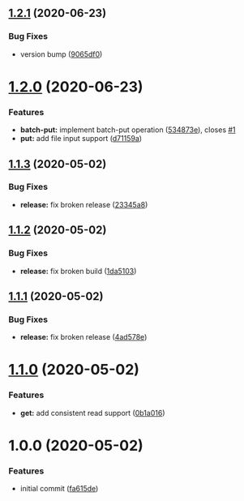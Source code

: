 ## [1.2.1](https://github.com/mooyoul/dynamodb-actions/compare/v1.2.0...v1.2.1) (2020-06-23)


### Bug Fixes

* version bump ([9065df0](https://github.com/mooyoul/dynamodb-actions/commit/9065df07ddb5e1f45d5c3ca02771c4eb83e90c33))

# [1.2.0](https://github.com/mooyoul/dynamodb-actions/compare/v1.1.3...v1.2.0) (2020-06-23)


### Features

* **batch-put:** implement batch-put operation ([534873e](https://github.com/mooyoul/dynamodb-actions/commit/534873e18f9671da9d1c0676680eabb71cb5f6dc)), closes [#1](https://github.com/mooyoul/dynamodb-actions/issues/1)
* **put:** add file input support ([d71159a](https://github.com/mooyoul/dynamodb-actions/commit/d71159a4d7606f8de833565ece1f498271ea73aa))

## [1.1.3](https://github.com/mooyoul/dynamodb-actions/compare/v1.1.2...v1.1.3) (2020-05-02)


### Bug Fixes

* **release:** fix broken release ([23345a8](https://github.com/mooyoul/dynamodb-actions/commit/23345a8f8daa7e13e9226d1b3d3c34688eca3c48))

## [1.1.2](https://github.com/mooyoul/dynamodb-actions/compare/v1.1.1...v1.1.2) (2020-05-02)


### Bug Fixes

* **release:** fix broken build ([1da5103](https://github.com/mooyoul/dynamodb-actions/commit/1da51035bca41186480ca1bd379f8047f73a186e))

## [1.1.1](https://github.com/mooyoul/dynamodb-actions/compare/v1.1.0...v1.1.1) (2020-05-02)


### Bug Fixes

* **release:** fix broken release ([4ad578e](https://github.com/mooyoul/dynamodb-actions/commit/4ad578e3b07d1e6e2a8a628d657fb2dc4ccc3895))

# [1.1.0](https://github.com/mooyoul/dynamodb-actions/compare/v1.0.0...v1.1.0) (2020-05-02)


### Features

* **get:** add consistent read support ([0b1a016](https://github.com/mooyoul/dynamodb-actions/commit/0b1a0168a2a72076f01bfc2aeb1646dc6931dede))

# 1.0.0 (2020-05-02)


### Features

* initial commit ([fa615de](https://github.com/mooyoul/dynamodb-actions/commit/fa615de88165a22e4cff65eaf564e02f1514e014))

